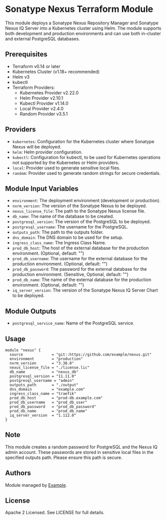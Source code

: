 # Sonatype Nexus Terraform Module

This module deploys a Sonatype Nexus Repository Manager and Sonatype Nexus IQ Server into a Kubernetes cluster using Helm. The module supports both development and production environments and can use both in-cluster and external PostgreSQL databases.

## Prerequisites

- Terraform v0.14 or later
- Kubernetes Cluster (v1.18+ recommended)
- Helm v3
- kubectl
- Terraform Providers:
  - Kubernetes Provider v2.22.0
  - Helm Provider v2.10.1
  - Kubectl Provider v1.14.0
  - Local Provider v2.4.0
  - Random Provider v3.5.1

## Providers

- `kubernetes`: Configuration for the Kubernetes cluster where Sonatype Nexus will be deployed.
- `helm`: Helm provider configuration.
- `kubectl`: Configuration for kubectl, to be used for Kubernetes operations not supported by the Kubernetes or Helm providers.
- `local`: Provider used to generate sensitive local files.
- `random`: Provider used to generate random strings for secure credentials.

## Module Input Variables

- `environment`: The deployment environment (development or production).
- `nxrm_version`: The version of the Sonatype Nexus to be deployed.
- `nexus_license_file`: The path to the Sonatype Nexus license file.
- `db_name`: The name of the database to be created.
- `postgresql_version`: The version of the PostgreSQL to be deployed.
- `postgresql_username`: The username for the PostgreSQL.
- `outputs_path`: The path to the outputs folder.
- `dns_domain`: The DNS domain to be used for the setup.
- `ingress_class_name`: The Ingress Class Name.
- `prod_db_host`: The host of the external database for the production environment. (Optional, default: "")
- `prod_db_username`: The username for the external database for the production environment. (Optional, default: "")
- `prod_db_password`: The password for the external database for the production environment. (Sensitive, Optional, default: "")
- `prod_db_name`: The name of the external database for the production environment. (Optional, default: "")
- `iq_server_version`: The version of the Sonatype Nexus IQ Server Chart to be deployed.

## Module Outputs

- `postgresql_service_name`: Name of the PostgreSQL service.

## Usage

```hcl
module "nexus" {
  source             = "git::https://github.com/example/nexus.git"
  environment        = "production"
  nxrm_version       = "3.38.0"
  nexus_license_file = "./license.lic"
  db_name            = "nexus_db"
  postgresql_version = "11.11.0"
  postgresql_username = "admin"
  outputs_path       = "./output"
  dns_domain         = "example.com"
  ingress_class_name = "traefik"
  prod_db_host       = "prod-db.example.com"
  prod_db_username   = "prod_db_user"
  prod_db_password   = "prod_db_password"
  prod_db_name       = "prod_db_name"
  iq_server_version  = "1.112.0"
}
```

## Note

This module creates a random password for PostgreSQL and the Nexus IQ admin account. These passwords are stored in sensitive local files in the specified outputs path. Please ensure this path is secure.

## Authors

Module managed by [Example](https://github.com/example).

## License

Apache 2 Licensed. See LICENSE for full details.